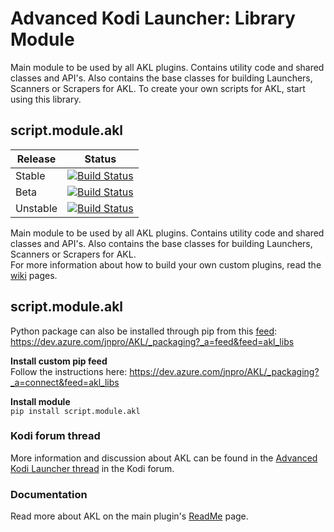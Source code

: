 # Advanced Kodi Launcher: Library Module
Main module to be used by all AKL plugins. Contains utility code and shared classes and API's. Also contains the base classes for building Launchers, Scanners or Scrapers for AKL. To create your own scripts for AKL, start using this library.
## script.module.akl

| Release | Status | 
|----|----|
| Stable | [![Build Status](https://dev.azure.com/jnpro/AKL/_apis/build/status/script.module.akl?branchName=main)](https://dev.azure.com/jnpro/AKL/_build/latest?definitionId=4&branchName=main)|
| Beta | [![Build Status](https://dev.azure.com/jnpro/AKL/_apis/build/status/script.module.akl?branchName=release/1.0.1)](https://dev.azure.com/jnpro/AKL/_build/latest?definitionId=4&branchName=release/1.0.1)|
| Unstable | [![Build Status](https://dev.azure.com/jnpro/AKL/_apis/build/status/script.module.akl?branchName=dev)](https://dev.azure.com/jnpro/AKL/_build/latest?definitionId=4&branchName=dev)|

Main module to be used by all AKL plugins. Contains utility code and shared classes and API's. Also contains the base classes for building Launchers, Scanners or Scrapers for AKL.  
For more information about how to build your own custom plugins, read the [wiki](https://github.com/chrisism/plugin.program.akl/wiki/Extend-AKL) pages.

## script.module.akl
Python package can also be installed through pip from this [feed](https://dev.azure.com/jnpro/AKL/_packaging?_a=feed&feed=akl_libs): https://dev.azure.com/jnpro/AKL/_packaging?_a=feed&feed=akl_libs

**Install custom pip feed**  
Follow the instructions here: https://dev.azure.com/jnpro/AKL/_packaging?_a=connect&feed=akl_libs
  
**Install module**  
``
pip install script.module.akl
``
### Kodi forum thread ###

More information and discussion about AKL can be found in the [Advanced Kodi Launcher thread] 
in the Kodi forum.

[Advanced Kodi Launcher thread]: https://forum.kodi.tv/showthread.php?tid=366351

### Documentation ###

Read more about AKL on the main plugin's [ReadMe](https://github.com/chrisism/plugin.program.akl/blob/master/README.md) page.

